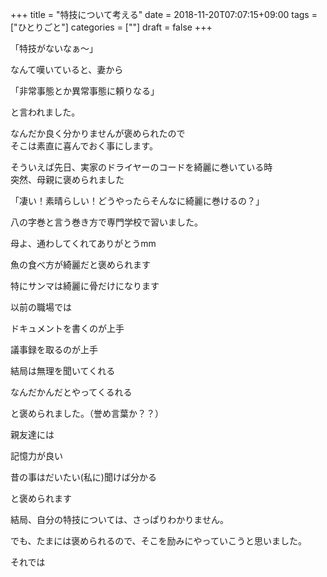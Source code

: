 +++
title = "特技について考える"
date = 2018-11-20T07:07:15+09:00
tags = ["ひとりごと"]
categories = [""]
draft = false
+++

「特技がないなぁ〜」

なんて嘆いていると、妻から

「非常事態とか異常事態に頼りなる」

と言われました。

なんだか良く分かりませんが褒められたので  
そこは素直に喜んでおく事にします。

そういえば先日、実家のドライヤーのコードを綺麗に巻いている時  
突然、母親に褒められました

「凄い！素晴らしい！どうやったらそんなに綺麗に巻けるの？」

八の字巻と言う巻き方で専門学校で習いました。

母よ、通わしてくれてありがとうmm


魚の食べ方が綺麗だと褒められます

特にサンマは綺麗に骨だけになります


以前の職場では

ドキュメントを書くのが上手

議事録を取るのが上手

結局は無理を聞いてくれる

なんだかんだとやってくるれる

と褒められました。（誉め言葉か？？）

親友達には

記憶力が良い

昔の事はだいたい(私に)聞けば分かる

と褒められます


結局、自分の特技については、さっぱりわかりません。

でも、たまには褒められるので、そこを励みにやっていこうと思いました。

それでは
